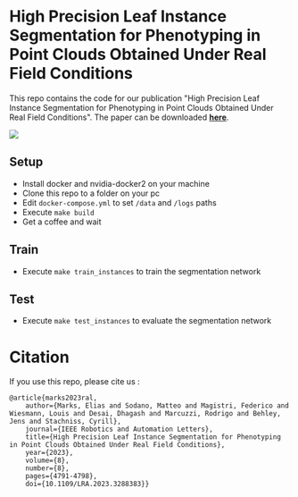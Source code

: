 # High Precision Leaf Instance Segmentation for Phenotyping in Point Clouds Obtained Under Real Field Conditions

This repo contains the code for our publication "High Precision Leaf Instance Segmentation for Phenotyping
in Point Clouds Obtained Under Real Field Conditions". The paper can be downloaded **[here](https://www.ipb.uni-bonn.de/wp-content/papercite-data/pdf/marks2023ral.pdf)**.

![](pics/arch.png)

## Setup
- Install docker and nvidia-docker2 on your machine
- Clone this repo to a folder on your pc
- Edit ```docker-compose.yml``` to set ```/data``` and ```/logs``` paths
- Execute ```make build```
- Get a coffee and wait

## Train
- Execute ```make train_instances``` to train the segmentation network

## Test
- Execute ```make test_instances``` to evaluate the segmentation network

# Citation

If you use this repo, please cite us :

```
@article{marks2023ral,
    author={Marks, Elias and Sodano, Matteo and Magistri, Federico and Wiesmann, Louis and Desai, Dhagash and Marcuzzi, Rodrigo and Behley, Jens and Stachniss, Cyrill},
    journal={IEEE Robotics and Automation Letters},
    title={High Precision Leaf Instance Segmentation for Phenotyping in Point Clouds Obtained Under Real Field Conditions},
    year={2023},
    volume={8},
    number={8},
    pages={4791-4798},
    doi={10.1109/LRA.2023.3288383}}